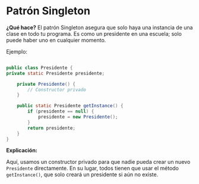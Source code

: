 # Patrón Singleton

**¿Qué hace?**
El patrón Singleton asegura que solo haya una instancia de una clase en todo tu programa. Es como un presidente en una escuela; solo puede haber uno en cualquier momento.

Ejemplo:

```java

public class Presidente {
private static Presidente presidente;

    private Presidente() {
        // Constructor privado
    }

    public static Presidente getInstance() {
        if (presidente == null) {
            presidente = new Presidente();
        }
        return presidente;
    }
}
```

**Explicación:**

Aquí, usamos un constructor privado para que nadie pueda crear un nuevo `Presidente` directamente. En su lugar, todos tienen que usar el método `getInstance()`, que solo creará un presidente si aún no existe.